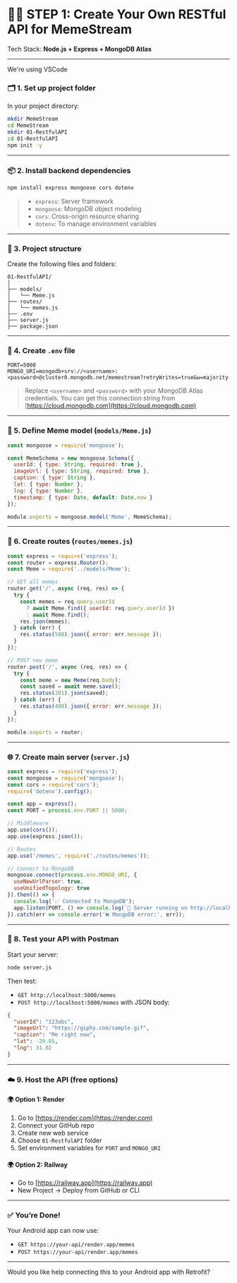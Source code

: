 # 👨‍💻 STEP 1: Create Your Own RESTful API for MemeStream

Tech Stack: **Node.js + Express + MongoDB Atlas**

---
We're using VSCode

### 🗂️ 1. **Set up project folder**

In your project directory:

```bash
mkdir MemeStream
cd MemeStream
mkdir 01-RestfulAPI
cd 01-RestfulAPI
npm init -y
```

---

### 📦 2. **Install backend dependencies**

```bash
npm install express mongoose cors dotenv
```

> * `express`: Server framework
> * `mongoose`: MongoDB object modeling
> * `cors`: Cross-origin resource sharing
> * `dotenv`: To manage environment variables

---

### 📁 3. **Project structure**

Create the following files and folders:

```
01-RestfulAPI/
│
├── models/
│   └── Meme.js
├── routes/
│   └── memes.js
├── .env
├── server.js
├── package.json
```

---

### 🧾 4. **Create `.env` file**

```env
PORT=5000
MONGO_URI=mongodb+srv://<username>:<password>@cluster0.mongodb.net/memestream?retryWrites=true&w=majority
```

> Replace `<username>` and `<password>` with your MongoDB Atlas credentials. You can get this connection string from [https://cloud.mongodb.com](https://cloud.mongodb.com)

---

### 🧠 5. **Define Meme model (`models/Meme.js`)**

```js
const mongoose = require('mongoose');

const MemeSchema = new mongoose.Schema({
  userId: { type: String, required: true },
  imageUrl: { type: String, required: true },
  caption: { type: String },
  lat: { type: Number },
  lng: { type: Number },
  timestamp: { type: Date, default: Date.now }
});

module.exports = mongoose.model('Meme', MemeSchema);
```

---

### 📡 6. **Create routes (`routes/memes.js`)**

```js
const express = require('express');
const router = express.Router();
const Meme = require('../models/Meme');

// GET all memes
router.get('/', async (req, res) => {
  try {
    const memes = req.query.userId
      ? await Meme.find({ userId: req.query.userId })
      : await Meme.find();
    res.json(memes);
  } catch (err) {
    res.status(500).json({ error: err.message });
  }
});

// POST new meme
router.post('/', async (req, res) => {
  try {
    const meme = new Meme(req.body);
    const saved = await meme.save();
    res.status(201).json(saved);
  } catch (err) {
    res.status(400).json({ error: err.message });
  }
});

module.exports = router;
```

---

### 🌐 7. **Create main server (`server.js`)**

```js
const express = require('express');
const mongoose = require('mongoose');
const cors = require('cors');
require('dotenv').config();

const app = express();
const PORT = process.env.PORT || 5000;

// Middleware
app.use(cors());
app.use(express.json());

// Routes
app.use('/memes', require('./routes/memes'));

// Connect to MongoDB
mongoose.connect(process.env.MONGO_URI, {
  useNewUrlParser: true,
  useUnifiedTopology: true
}).then(() => {
  console.log('✅ Connected to MongoDB');
  app.listen(PORT, () => console.log(`🚀 Server running on http://localhost:${PORT}`));
}).catch(err => console.error('❌ MongoDB error:', err));
```

---

### 🧪 8. **Test your API with Postman**

Start your server:

```bash
node server.js
```

Then test:

* `GET http://localhost:5000/memes`
* `POST http://localhost:5000/memes` with JSON body:

```json
{
  "userId": "123abc",
  "imageUrl": "https://giphy.com/sample.gif",
  "caption": "Me right now",
  "lat": -29.85,
  "lng": 31.02
}
```

---

### ☁️ 9. **Host the API (free options)**

#### 🌍 Option 1: **Render**

1. Go to [https://render.com](https://render.com)
2. Connect your GitHub repo
3. Create new web service
4. Choose `01-RestfulAPI` folder
5. Set environment variables for `PORT` and `MONGO_URI`

#### 🌍 Option 2: **Railway**

* Go to [https://railway.app](https://railway.app)
* New Project → Deploy from GitHub or CLI

---

### ✅ You’re Done!

Your Android app can now use:

* `GET https://your-api/render.app/memes`
* `POST https://your-api/render.app/memes`

---

Would you like help connecting this to your Android app with Retrofit?

